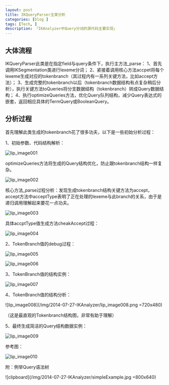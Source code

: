 ```yaml
---
layout: post  
title: IKQueryParser主类分析 
categories: [blog ]  
tags: [Tech, ]  
description: 「IKAnalyzer中Query分词的源代码主要实现」   
---
```


## 大体流程

IKQueryParser此类是在指定field与query条件下，执行主方法_parse：
1、首先调用IKSegmentation类进行lexeme分词；
2、紧接着调用核心方法accpet将每个lexeme生成对应的tokenbranch（其过程内有一系列关键方法，比如accept方法）；
3、生成完整的tokenbranch以后（tokenbranch数据结构有点复杂稍后分析），执行关键方法toQueries将分支数据结构（tokenbranch）转成Query数据结构；
4、执行optimizeQueries方法，优化Query队列结构，减少Query表达式的嵌套，返回相应具体的TermQuery或BooleanQuery。


## 分析过程

首先理解此类生成的tokenbranch花了很多功夫，以下是一些初始分析过程：
 
1、初始参数、代码结构解析：

![lip_image001](/img/2014-07-27-IKAnalyzer/lip_image001.png)

optimizeQueries方法将生成的Query结构优化，防止跟tokenbranch结构一样复杂。

![lip_image002](/img/2014-07-27-IKAnalyzer/lip_image002.png)

核心方法_parse过程分析：发现生成tokenbranch结构关键方法为accept，accept方法中acceptType表明了正在处理的lexeme与此branch的关系，由于是递归调用理解起来要花一点功夫。

![lip_image003](/img/2014-07-27-IKAnalyzer/lip_image003.png)

具体accptType值生成方法cheakAccept过程：

![lip_image004](/img/2014-07-27-IKAnalyzer/lip_image004.png)

2、TokenBranch值的debug过程：

![lip_image005](/img/2014-07-27-IKAnalyzer/lip_image005.png)

![lip_image006](/img/2014-07-27-IKAnalyzer/lip_image006.png)

3、TokenBranch值的结构实例：

![lip_image007](/img/2014-07-27-IKAnalyzer/lip_image007.png)

4、TokenBranch值的结构分析：

![lip_image008](/img/2014-07-27-IKAnalyzer/lip_image008.png =720x480)

（这是最直观的Tokenbranch结构图，非常有助于理解）
 
5、最终生成简洁的Query结构数据实例：
 
![lip_image009](/img/2014-07-27-IKAnalyzer/lip_image009.png)

 
参考图：

![lip_image010](/img/2014-07-27-IKAnalyzer/lip_image010.png)



附：例举Query语法树

![clipboard](/img/2014-07-27-IKAnalyzer/simpleExample.jpg =800x640)

